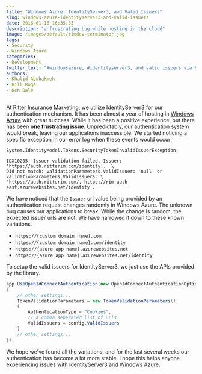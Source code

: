 ```yaml
---
title: "Windows Azure, IdentityServer3, and Valid Issuers"
slug: windows-azure-identityserver3-and-valid-issuers
date: 2016-01-16 16:35:33
description: "a frustrating bug while hosting in the cloud"
image: /images/default/rimdev-terminator.jpg
tags:
- Security
- Windows Azure
categories:
- Development
twitter_text: "#windowsazure, #identityserver3, and valid issuers via RIMdev @aspnet @dotnet"
authors:
- Khalid Abuhakmeh
- Bill Boga
- Ken Dale
---
```


At [Ritter Insurance Marketing](https://ritterim.com), we utilize [IdentityServer3](https://github.com/IdentityServer/IdentityServer3) for our authentication mechanism. It has been almost a year of hosting in [Windows Azure](https://windowsazure.com) with great success. While it has been a positive experience, but there has been **one frustrating issue**. Unpredictably, our authentication system would break, leaving our applications inaccessible. We started noticing a specific exception in our error log when these events would occur:

```
System.IdentityModel.Tokens.SecurityTokenInvalidIssuerException

IDX10205: Issuer validation failed. Issuer: 'https://auth.ritterim.com/identity'.  \
Did not match: validationParameters.ValidIssuer: 'null' or validationParameters.ValidIssuers: \
'https://auth.ritterim.com/, https://rim-auth-east.azurewebsites.net/identity'.
```

We have noticed that the `Issuer` url value being provided by an authentication request changes randomly in Windows Azure. The unknown bug causes our applications to break. While the change is random, the expected issuer urls are not. We have narrowed it down to these known variations.

- `https://{custom domain name}.com`
- `https://{custom domain name}.com/identity`
- `https://{azure app name}.azurewebsites.net`
- `https://{azure app name}.azurewebsites.net/identity`

To setup the valid issuers for IdentityServer3, we just use the APIs provided by the library.

```csharp
app.UseOpenIdConnectAuthentication(new OpenIdConnectAuthenticationOptions
{
    // other settings...
    TokenValidationParameters = new TokenValidationParameters()
    {
        AuthenticationType = "Cookies",
        // a comma seperated list of urls
        ValidIssuers = config.ValidIssuers
    }
    // other settings...
});
```

We hope we've found all the variations, and for the last several weeks our authentication has become a lot more stable. I hope this helps anyone experiencing issues with IdentityServer3 and Windows Azure.
